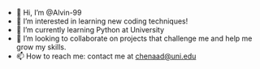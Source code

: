 - 👋 Hi, I’m @Alvin-99
- 👀 I’m interested in learning new coding techniques! 
- 🌱 I’m currently learning Python at University
- 💞️ I’m looking to collaborate on projects that challenge me and help me grow my skills.
- 📫 How to reach me: contact me at chenaad@uni.edu 

<!---
Alvin-99/Alvin-99 is a ✨ special ✨ repository because its `README.md` (this file) appears on your GitHub profile.
You can click the Preview link to take a look at your changes.
--->

